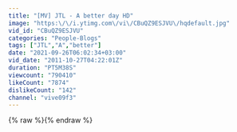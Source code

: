 ```yaml
---
title: "[MV] JTL - A better day HD"
image: "https:\/\/i.ytimg.com\/vi\/CBuQZ9ESJVU\/hqdefault.jpg"
vid_id: "CBuQZ9ESJVU"
categories: "People-Blogs"
tags: ["JTL","A","better"]
date: "2021-09-26T06:02:34+03:00"
vid_date: "2011-10-27T04:22:01Z"
duration: "PT5M38S"
viewcount: "790410"
likeCount: "7874"
dislikeCount: "142"
channel: "vive09f3"
---
```

{% raw %}{% endraw %}
